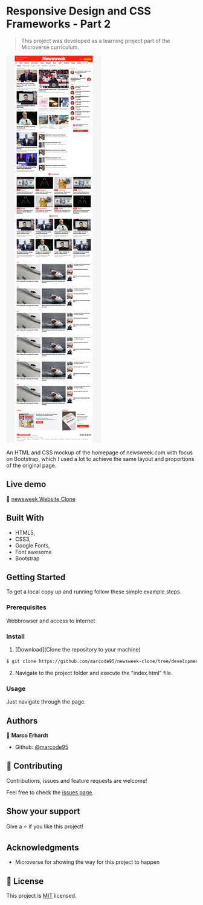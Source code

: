 # Responsive Design and CSS Frameworks - Part 2


> This project was developed as a learning project part of the Microverse curriculum.

![screenshot](./images/screenshot.jpg)

An HTML and CSS mockup of the homepage of newsweek.com with focus on Bootstrap, which I used a lot to achieve the same layout and proportions of the original page.

## Live demo

🔗 [newsweek Website Clone](https://raw.githack.com/marcode95/newsweek-clone/development/index.html)

## Built With

- HTML5,
- CSS3,
- Google Fonts,
- Font awesome
- Bootstrap


## Getting Started

To get a local copy up and running follow these simple example steps.

### Prerequisites

Webbrowser and access to internet

### Install

1) [Download](Clone the repository to your machine)

```sh
$ git clone https://github.com/marcode95/newsweek-clone/tree/development
```

2) Navigate to the project folder and execute the "index.html" file.

### Usage

Just navigate through the page.

## Authors

👤 **Marco Erhardt**

- Github: [@marcode95](https://github.com/marcode95)


## 🤝 Contributing

Contributions, issues and feature requests are welcome!

Feel free to check the [issues page](issues/).

## Show your support

Give a ⭐️ if you like this project!

## Acknowledgments

- Microverse for showing the way for this project to happen

## 📝 License

This project is [MIT](lic.url) licensed.
